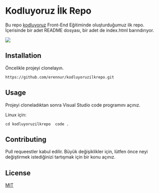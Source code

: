 # Kodluyoruz İlk Repo

Bu repo [kodluyoruz](https://www.kodluyoruz.org/) Front-End Eğitiminde oluşturduğumuz ilk repo. İçerisinde bir adet README dosyası, bir adet de index.html barındırıyor.

![](https://resminiz.com/resimler/923bf112ff6c8ad93e78cf00febd9e8a.png)

## Installation
Öncelikle projeyi clonelayın.
 
`https://github.com/erennur/kodluyoruzilkrepo.git`

## Usage
Projeyi cloneladıktan sonra Visual Studio code programını açınız.

Linux için:

```cd kodluyoruzilkrepo  code .```

## Contributing
Pull requeestler kabul edilir. Büyük değişiklikler için, lütfen önce neyi değiştirmek istediğinizi tartışmak için bir konu açınız. 

## License
[MIT](https://choosealicense.com/licenses/mit/)
